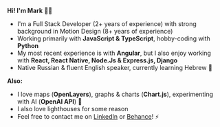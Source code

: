 __Hi! I'm Mark__ :man_technologist:

* I'm a Full Stack Developer (2+ years of experience) with strong background in Motion Design (8+ years of experience)
* Working primarily with __JavaScript & TypeScript__, hobby-coding with __Python__
* My most recent experience is with __Angular__, but I also enjoy working with __React, React Native, Node.Js & Express.js, Django__
* Native Russian & fluent English speaker, currently learning Hebrew 🌴

__Also:__
* I love maps (__OpenLayers__), graphs & charts (__Chart.js__), experimenting with AI (__OpenAI API__) 🤖
* I also love lighthouses for some reason
* Feel free to contact me on <a href="https://www.linkedin.com/in/mark-andrew-jft/">LinkedIn</a> or <a href="https://www.behance.net/mark-andrew-jft">Behance</a>! ⚡
